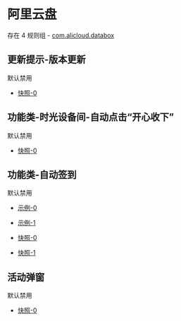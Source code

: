 # 阿里云盘

存在 4 规则组 - [com.alicloud.databox](/src/apps/com.alicloud.databox.ts)

## 更新提示-版本更新

默认禁用

- [快照-0](https://i.gkd.li/import/13806865)

## 功能类-时光设备间-自动点击“开心收下”

默认禁用

- [快照-0](https://i.gkd.li/import/13596924)

## 功能类-自动签到

默认禁用

- [示例-0](https://m.gkd.li/110102406/bee33ce8-66e7-4ccb-b7a7-152e445096b2)
- [示例-1](https://m.gkd.li/110102406/34448d6b-3257-4e8a-98c1-1a8c5265d166)

- [快照-0](https://i.gkd.li/import/12929318)
- [快照-1](https://i.gkd.li/import/13038304)

## 活动弹窗

默认禁用

- [快照-0](https://i.gkd.li/import/13228610)

